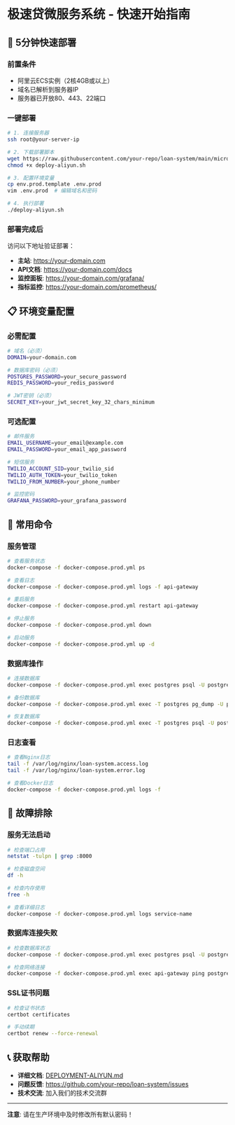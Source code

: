 # 极速贷微服务系统 - 快速开始指南

## 🚀 5分钟快速部署

### 前置条件

- 阿里云ECS实例（2核4GB或以上）
- 域名已解析到服务器IP
- 服务器已开放80、443、22端口

### 一键部署

```bash
# 1. 连接服务器
ssh root@your-server-ip

# 2. 下载部署脚本
wget https://raw.githubusercontent.com/your-repo/loan-system/main/microservices/deploy-aliyun.sh
chmod +x deploy-aliyun.sh

# 3. 配置环境变量
cp env.prod.template .env.prod
vim .env.prod  # 编辑域名和密码

# 4. 执行部署
./deploy-aliyun.sh
```

### 部署完成后

访问以下地址验证部署：

- **主站**: https://your-domain.com
- **API文档**: https://your-domain.com/docs
- **监控面板**: https://your-domain.com/grafana/
- **指标监控**: https://your-domain.com/prometheus/

## 📋 环境变量配置

### 必需配置

```bash
# 域名（必须）
DOMAIN=your-domain.com

# 数据库密码（必须）
POSTGRES_PASSWORD=your_secure_password
REDIS_PASSWORD=your_redis_password

# JWT密钥（必须）
SECRET_KEY=your_jwt_secret_key_32_chars_minimum
```

### 可选配置

```bash
# 邮件服务
EMAIL_USERNAME=your_email@example.com
EMAIL_PASSWORD=your_email_app_password

# 短信服务
TWILIO_ACCOUNT_SID=your_twilio_sid
TWILIO_AUTH_TOKEN=your_twilio_token
TWILIO_FROM_NUMBER=your_phone_number

# 监控密码
GRAFANA_PASSWORD=your_grafana_password
```

## 🔧 常用命令

### 服务管理

```bash
# 查看服务状态
docker-compose -f docker-compose.prod.yml ps

# 查看日志
docker-compose -f docker-compose.prod.yml logs -f api-gateway

# 重启服务
docker-compose -f docker-compose.prod.yml restart api-gateway

# 停止服务
docker-compose -f docker-compose.prod.yml down

# 启动服务
docker-compose -f docker-compose.prod.yml up -d
```

### 数据库操作

```bash
# 连接数据库
docker-compose -f docker-compose.prod.yml exec postgres psql -U postgres

# 备份数据库
docker-compose -f docker-compose.prod.yml exec -T postgres pg_dump -U postgres user_service > backup.sql

# 恢复数据库
docker-compose -f docker-compose.prod.yml exec -T postgres psql -U postgres user_service < backup.sql
```

### 日志查看

```bash
# 查看Nginx日志
tail -f /var/log/nginx/loan-system.access.log
tail -f /var/log/nginx/loan-system.error.log

# 查看Docker日志
docker-compose -f docker-compose.prod.yml logs -f
```

## 🚨 故障排除

### 服务无法启动

```bash
# 检查端口占用
netstat -tulpn | grep :8000

# 检查磁盘空间
df -h

# 检查内存使用
free -h

# 查看详细日志
docker-compose -f docker-compose.prod.yml logs service-name
```

### 数据库连接失败

```bash
# 检查数据库状态
docker-compose -f docker-compose.prod.yml exec postgres psql -U postgres -c "SELECT 1;"

# 检查网络连接
docker-compose -f docker-compose.prod.yml exec api-gateway ping postgres
```

### SSL证书问题

```bash
# 检查证书状态
certbot certificates

# 手动续期
certbot renew --force-renewal
```

## 📞 获取帮助

- **详细文档**: [DEPLOYMENT-ALIYUN.md](DEPLOYMENT-ALIYUN.md)
- **问题反馈**: https://github.com/your-repo/loan-system/issues
- **技术交流**: 加入我们的技术交流群

---

**注意**: 请在生产环境中及时修改所有默认密码！

